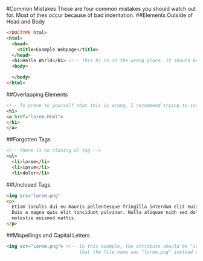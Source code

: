 #Common Mistakes
These are four common mistakes you should watch out for. Most of thes occur because of bad indentation.
##Elements Outside of Head and Body
```html
<!DOCTYPE html>
<html>
  <head>
    <title>Example Webpage</title>
  </head>
  <h1>Hello World</h1> <!-- This h1 is in the wrong place. It should be in the body. -->
  <body>

  </body>
</html>
```
##Overlapping Elements
```html
<!-- To prove to yourself that this is wrong, I recommend trying to indent this code. It's impossible! -->
<h1>
<a href="lorem.html">
</h1>
</a>
```
##Forgotten Tags
```html
<!-- there is no closing ul tag -->
<ul>
  <li>lorem</li>
  <li>ipsum</li>
  <li>dolor</li>
```
##Unclosed Tags
```html
<img src="lorem.png"
<p>
  Etiam iaculis dui eu mauris pellentesque fringilla interdum elit euismod. Praesent in lacinia arcu. 
  Duis a magna quis elit tincidunt pulvinar. Nulla aliquam nibh sed dolor molestie volutpat. Nullam 
  molestie euismod mattis.
</p>
```
##Mispellings and Capital Letters
```html
<img scr="Lorem.png"> <!-- In this example, the attribute should be "src" not "scr". Also, it's possible 
                           that the file name was "lorem.png" instead of "Lorem.png" -->
```
